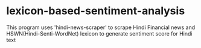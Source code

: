 # lexicon-based-sentiment-analysis
This program uses 'hindi-news-scraper' to scrape Hindi Financial news and HSWN(Hindi-Senti-WordNet) lexicon to generate sentiment score for Hindi text 
